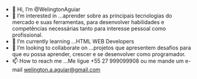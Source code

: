 - 👋 Hi, I’m @WelingtonAguiar
- 👀 I’m interested in ...aprender sobre as principais tecnologias do mercado e suas ferramentas, para desenvolver habilidades e competências necessárias tanto para 
interesse pessoal como profissional.
- 🌱 I’m currently learning ...HTML WEB Developers
- 💞️ I’m looking to collaborate on ...projetos que apresentem desafios para que eu possa aprender, crescer e se desenvolver como programador.
- 📫 How to reach me ...Me ligue +55 27 999099908 ou me mande um e-mail  welington.a.aguiar@gmail.com
<!---
WelingtonAguiar/WelingtonAguiar is a ✨ special ✨ repository because its `README.md` (this file) appears on your GitHub profile.
You can click the Preview link to take a look at your changes.
--->
